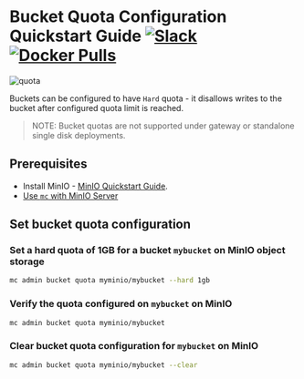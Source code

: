 # Bucket Quota Configuration Quickstart Guide [![Slack](https://slack.min.io/slack?type=svg)](https://slack.min.io) [![Docker Pulls](https://img.shields.io/docker/pulls/minio/minio.svg?maxAge=604800)](https://hub.docker.com/r/minio/minio/)

![quota](https://raw.githubusercontent.com/minio/minio/master/docs/bucket/quota/bucketquota.png)

Buckets can be configured to have `Hard` quota - it disallows writes to the bucket after configured quota limit is reached.

> NOTE: Bucket quotas are not supported under gateway or standalone single disk deployments.

## Prerequisites

- Install MinIO - [MinIO Quickstart Guide](https://min.io/docs/minio/linux/index.html#procedure).
- [Use `mc` with MinIO Server](https://min.io/docs/minio/linux/reference/minio-mc.html#quickstart)

## Set bucket quota configuration

### Set a hard quota of 1GB for a bucket `mybucket` on MinIO object storage

```sh
mc admin bucket quota myminio/mybucket --hard 1gb
```

### Verify the quota configured on `mybucket` on MinIO

```sh
mc admin bucket quota myminio/mybucket
```

### Clear bucket quota configuration for `mybucket` on MinIO

```sh
mc admin bucket quota myminio/mybucket --clear
```
